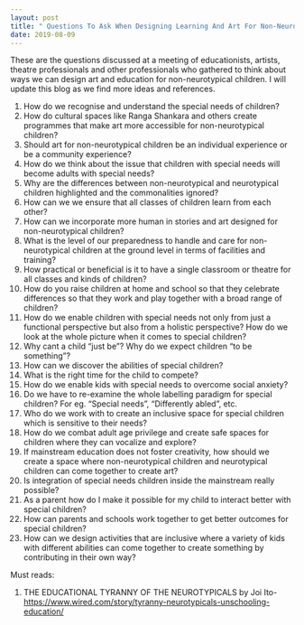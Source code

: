 ```yaml
---
layout: post
title: " Questions To Ask When Designing Learning And Art For Non-Neurotypical Children "
date: 2019-08-09
---
```


These are the questions discussed at a meeting of educationists, artists, theatre professionals and other professionals who gathered to think about ways we can design art and education for non-neurotypical children. I will update this blog as we find more ideas and references.

1. How do we recognise and understand the special needs of children?
2. How do cultural spaces like Ranga Shankara and others create programmes that make art more accessible for non-neurotypical children?
3. Should art for non-neurotypical children be an individual experience or be a community experience?
4. How do we think about the issue that children with special needs will become adults with special needs?
5. Why are the differences between non-neurotypical and neurotypical children highlighted and the commonalities ignored?
6. How can we we ensure that all classes of children learn from each other?
7. How can we incorporate more human in stories and art designed for non-neurotypical children?
8. What is the level of our preparedness to handle and care for non-neurotypical children at the ground level in terms of facilities and training?
9. How practical or beneficial is it to have a single classroom or theatre for all classes and kinds of children?
10. How do you raise children at home and school so that they celebrate differences so that they work and play together with a broad range of children?
11. How do we enable children with special needs not only from just a functional perspective but also from a holistic perspective? How do we look at the whole picture when it comes to special children?
12. Why cant a child “just be”? Why do we expect children “to be something”?
13. How can we discover the abilities of special children?
14. What is the right time for the child to compete?
15. How do we enable kids with special needs to overcome social anxiety?
16. Do we have to re-examine the whole labelling paradigm for special children? For eg. “Special needs”, “Differently abled”, etc.
17. Who do we work with to create an inclusive space for special children which is sensitive to their needs?
18. How do we combat adult age privilege and create safe spaces for children where they can vocalize and explore?
19. If mainstream education does not foster creativity, how should we create a space where non-neurotypical children and neurotypical children can come together to create art?
20. Is integration of special needs children inside the mainstream really possible?
21. As a parent how do I make it possible for my child to interact better with special children?
22. How can parents and schools work together to get better outcomes for special children?
23. How can we design activities that are inclusive where a variety of kids with different abilities can come together to create something by contributing in their own way?


Must reads:

1. THE EDUCATIONAL TYRANNY OF THE NEUROTYPICALS by Joi Ito- https://www.wired.com/story/tyranny-neurotypicals-unschooling-education/
